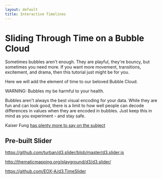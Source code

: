 ```yaml
---
layout: default
title: Interactive Timelines
---
```


# Sliding Through Time on a Bubble Cloud

Sometimes bubbles aren't enough. They are playful, they're bouncy, but sometimes you need more. If you want more movement, transitions, excitement, and drama, then this tutorial just might be for you.

Here we will add the element of time to our beloved Bubble Cloud.

<div class="warning">
<p>WARNING: Bubbles my be harmful to your health.</p>
<p>Bubbles aren't always the best visual encoding for your data. While they are fun and can look good, there is a limit to how well people can decode differences in values when they are encoded in bubbles. Just keep this in mind as you experiment - and stay safe.</p>
<p>Kaiser Fung <a href="http://junkcharts.typepad.com/junk_charts/bubble_chart/">has plenty more to say on the subject</a></p>
</div>


## Pre-built Slider

https://github.com/turban/d3.slider/blob/master/d3.slider.js

http://thematicmapping.org/playground/d3/d3.slider/

https://github.com/EOX-A/d3.TimeSlider
